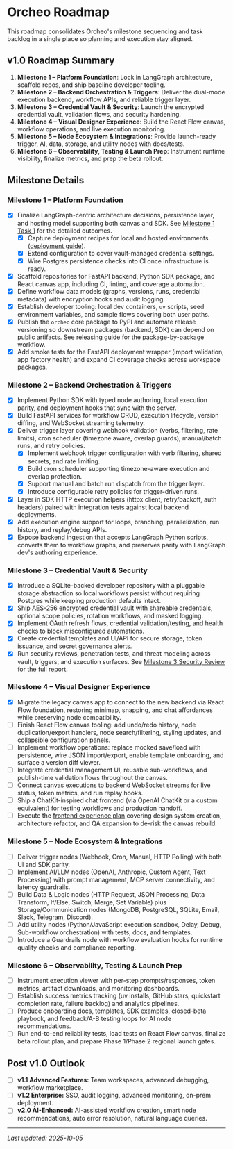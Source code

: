# Orcheo Roadmap

This roadmap consolidates Orcheo's milestone sequencing and task backlog in a single place so planning and execution stay aligned.

## v1.0 Roadmap Summary
1. **Milestone 1 – Platform Foundation**: Lock in LangGraph architecture, scaffold repos, and ship baseline developer tooling.
2. **Milestone 2 – Backend Orchestration & Triggers**: Deliver the dual-mode execution backend, workflow APIs, and reliable trigger layer.
3. **Milestone 3 – Credential Vault & Security**: Launch the encrypted credential vault, validation flows, and security hardening.
4. **Milestone 4 – Visual Designer Experience**: Build the React Flow canvas, workflow operations, and live execution monitoring.
5. **Milestone 5 – Node Ecosystem & Integrations**: Provide launch-ready trigger, AI, data, storage, and utility nodes with docs/tests.
6. **Milestone 6 – Observability, Testing & Launch Prep**: Instrument runtime visibility, finalize metrics, and prep the beta rollout.

## Milestone Details
### Milestone 1 – Platform Foundation
- [x] Finalize LangGraph-centric architecture decisions, persistence layer, and hosting model supporting both canvas and SDK. See [Milestone 1 Task 1](./milestone1_task1.md) for the detailed outcomes.
  - [x] Capture deployment recipes for local and hosted environments ([deployment guide](./deployment.md)).
  - [x] Extend configuration to cover vault-managed credential settings.
  - [x] Wire Postgres persistence checks into CI once infrastructure is ready.
- [x] Scaffold repositories for FastAPI backend, Python SDK package, and React canvas app, including CI, linting, and coverage automation.
- [x] Define workflow data models (graphs, versions, runs, credential metadata) with encryption hooks and audit logging.
- [x] Establish developer tooling: local dev containers, `uv` scripts, seed environment variables, and sample flows covering both user paths.
- [x] Publish the `orcheo` core package to PyPI and automate release versioning so downstream packages (backend, SDK) can depend on public artifacts. See [releasing guide](./releasing.md) for the package-by-package workflow.
- [x] Add smoke tests for the FastAPI deployment wrapper (import validation, app factory health) and expand CI coverage checks across workspace packages.

### Milestone 2 – Backend Orchestration & Triggers
- [x] Implement Python SDK with typed node authoring, local execution parity, and deployment hooks that sync with the server.
- [x] Build FastAPI services for workflow CRUD, execution lifecycle, version diffing, and WebSocket streaming telemetry.
- [x] Deliver trigger layer covering webhook validation (verbs, filtering, rate limits), cron scheduler (timezone aware, overlap guards), manual/batch runs, and retry policies.
  - [x] Implement webhook trigger configuration with verb filtering, shared secrets, and rate limiting.
  - [x] Build cron scheduler supporting timezone-aware execution and overlap protection.
  - [x] Support manual and batch run dispatch from the trigger layer.
  - [x] Introduce configurable retry policies for trigger-driven runs.
- [x] Layer in SDK HTTP execution helpers (httpx client, retry/backoff, auth headers) paired with integration tests against local backend deployments.
- [x] Add execution engine support for loops, branching, parallelization, run history, and replay/debug APIs.
- [x] Expose backend ingestion that accepts LangGraph Python scripts, converts them to workflow graphs, and preserves parity with LangGraph dev's authoring experience.

### Milestone 3 – Credential Vault & Security
- [x] Introduce a SQLite-backed developer repository with a pluggable storage abstraction so local workflows persist without requiring Postgres while keeping production defaults intact.
- [x] Ship AES-256 encrypted credential vault with shareable credentials, optional scope policies, rotation workflows, and masked logging.
- [x] Implement OAuth refresh flows, credential validation/testing, and health checks to block misconfigured automations.
- [x] Create credential templates and UI/API for secure storage, token issuance, and secret governance alerts.
- [x] Run security reviews, penetration tests, and threat modeling across vault, triggers, and execution surfaces. See [Milestone 3 Security Review](./milestone3_security_review.md) for the full report.

### Milestone 4 – Visual Designer Experience
- [x] Migrate the legacy canvas app to connect to the new backend via React Flow foundation, restoring minimap, snapping, and chat affordances while preserving node compatibility.
- [ ] Finish React Flow canvas tooling: add undo/redo history, node duplication/export handlers, node search/filtering, styling updates, and collapsible configuration panels.
- [ ] Implement workflow operations: replace mocked save/load with persistence, wire JSON import/export, enable template onboarding, and surface a version diff viewer.
- [ ] Integrate credential management UI, reusable sub-workflows, and publish-time validation flows throughout the canvas.
- [ ] Connect canvas executions to backend WebSocket streams for live status, token metrics, and run replay hooks.
- [ ] Ship a ChatKit-inspired chat frontend (via OpenAI ChatKit or a custom equivalent) for testing workflows and production handoff.
- [ ] Execute the [frontend experience plan](./frontend_plan.md) covering design system creation, architecture refactor, and QA expansion to de-risk the canvas rebuild.

### Milestone 5 – Node Ecosystem & Integrations
- [ ] Deliver trigger nodes (Webhook, Cron, Manual, HTTP Polling) with both UI and SDK parity.
- [ ] Implement AI/LLM nodes (OpenAI, Anthropic, Custom Agent, Text Processing) with prompt management, MCP server connectivity, and latency guardrails.
- [ ] Build Data & Logic nodes (HTTP Request, JSON Processing, Data Transform, If/Else, Switch, Merge, Set Variable) plus Storage/Communication nodes (MongoDB, PostgreSQL, SQLite, Email, Slack, Telegram, Discord).
- [ ] Add utility nodes (Python/JavaScript execution sandbox, Delay, Debug, Sub-workflow orchestration) with tests, docs, and templates.
- [ ] Introduce a Guardrails node with workflow evaluation hooks for runtime quality checks and compliance reporting.

### Milestone 6 – Observability, Testing & Launch Prep
- [ ] Instrument execution viewer with per-step prompts/responses, token metrics, artifact downloads, and monitoring dashboards.
- [ ] Establish success metrics tracking (uv installs, GitHub stars, quickstart completion rate, failure backlog) and analytics pipelines.
- [ ] Produce onboarding docs, templates, SDK examples, closed-beta playbook, and feedback/A-B testing loops for AI node recommendations.
- [ ] Run end-to-end reliability tests, load tests on React Flow canvas, finalize beta rollout plan, and prepare Phase 1/Phase 2 regional launch gates.

## Post v1.0 Outlook
- [ ] **v1.1 Advanced Features:** Team workspaces, advanced debugging, workflow marketplace.
- [ ] **v1.2 Enterprise:** SSO, audit logging, advanced monitoring, on-prem deployment.
- [ ] **v2.0 AI-Enhanced:** AI-assisted workflow creation, smart node recommendations, auto error resolution, natural language queries.

---

_Last updated: 2025-10-05_

